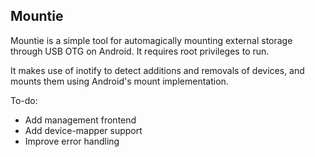Mountie
-------

Mountie is a simple tool for automagically mounting external storage through USB OTG on Android. It requires root privileges to run.

It makes use of inotify to detect additions and removals of devices, and mounts them using Android's mount implementation.

To-do:

- Add management frontend
- Add device-mapper support
- Improve error handling
